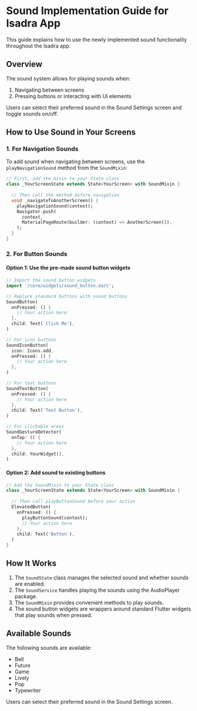 # Sound Implementation Guide for Isadra App

This guide explains how to use the newly implemented sound functionality throughout the Isadra app.

## Overview

The sound system allows for playing sounds when:
1. Navigating between screens
2. Pressing buttons or interacting with UI elements

Users can select their preferred sound in the Sound Settings screen and toggle sounds on/off.

## How to Use Sound in Your Screens

### 1. For Navigation Sounds

To add sound when navigating between screens, use the `playNavigationSound` method from the `SoundMixin`:

```dart
// First, add the mixin to your State class
class _YourScreenState extends State<YourScreen> with SoundMixin {
  
  // Then call the method before navigation
  void _navigateToAnotherScreen() {
    playNavigationSound(context);
    Navigator.push(
      context,
      MaterialPageRoute(builder: (context) => AnotherScreen()),
    );
  }
}
```

### 2. For Button Sounds

#### Option 1: Use the pre-made sound button widgets

```dart
// Import the sound button widgets
import '/core/widgets/sound_button.dart';

// Replace standard buttons with sound buttons
SoundButton(
  onPressed: () {
    // Your action here
  },
  child: Text('Click Me'),
)

// For icon buttons
SoundIconButton(
  icon: Icons.add,
  onPressed: () {
    // Your action here
  },
)

// For text buttons
SoundTextButton(
  onPressed: () {
    // Your action here
  },
  child: Text('Text Button'),
)

// For clickable areas
SoundGestureDetector(
  onTap: () {
    // Your action here
  },
  child: YourWidget(),
)
```

#### Option 2: Add sound to existing buttons

```dart
// Add the SoundMixin to your State class
class _YourScreenState extends State<YourScreen> with SoundMixin {
  
  // Then call playButtonSound before your action
  ElevatedButton(
    onPressed: () {
      playButtonSound(context);
      // Your action here
    },
    child: Text('Button'),
  )
}
```

## How It Works

1. The `SoundState` class manages the selected sound and whether sounds are enabled.
2. The `SoundService` handles playing the sounds using the AudioPlayer package.
3. The `SoundMixin` provides convenient methods to play sounds.
4. The sound button widgets are wrappers around standard Flutter widgets that play sounds when pressed.

## Available Sounds

The following sounds are available:
- Bell
- Future
- Game
- Lively
- Pop
- Typewriter

Users can select their preferred sound in the Sound Settings screen.
